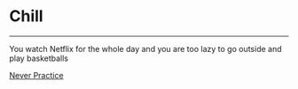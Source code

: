 # Chill
---
You watch Netflix for the whole day and you are too lazy to go outside and play basketballs

[Never Practice](Never-Practice.md)

